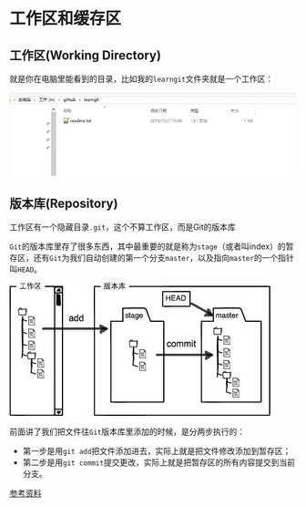 # 工作区和缓存区

## 工作区(Working Directory)
就是你在电脑里能看到的目录，比如我的`learngit`文件夹就是一个工作区：

![](images/2016-10-07_161339.jpg)

## 版本库(Repository)
工作区有一个隐藏目录`.git`，这个不算工作区，而是Git的版本库

`Git`的版本库里存了很多东西，其中最重要的就是称为`stage`（或者叫index）的暂存区，还有`Git`为我们自动创建的第一个分支`master`，以及指向`master`的一个指针叫`HEAD`。

![](images/397efdebd3d2712e66d4d31076540bd7_0.jpg)


前面讲了我们把文件往`Git`版本库里添加的时候，是分两步执行的：

 * 第一步是用`git add`把文件添加进去，实际上就是把文件修改添加到暂存区；
 * 第二步是用`git commit`提交更改，实际上就是把暂存区的所有内容提交到当前分支。




[参考资料](http://www.liaoxuefeng.com/wiki/0013739516305929606dd18361248578c67b8067c8c017b000/0013745374151782eb658c5a5ca454eaa451661275886c6000)
